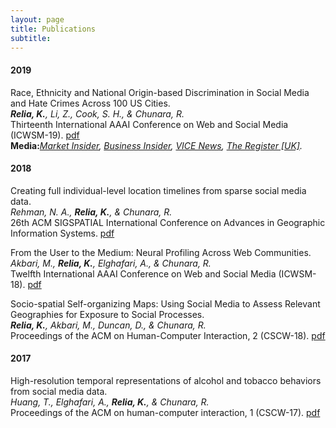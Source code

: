 ```yaml
---
layout: page
title: Publications
subtitle: 
---
```


#### 2019 

Race, Ethnicity and National Origin-based Discrimination in Social Media and Hate Crimes Across 100 US Cities.<br/>
***Relia, K.**, Li, Z., Cook, S. H., & Chunara, R.*<br/>
Thirteenth International AAAI Conference on Web and Social Media (ICWSM-19). [pdf](https://wvvw.aaai.org/ojs/index.php/ICWSM/article/download/3354/3222/)<br/>
**Media:***[Market Insider](https://markets.businessinsider.com/news/stocks/hate-speech-on-twitter-predicts-frequency-of-real-life-hate-crimes-1028302804), [Business Insider](https://www.businessinsider.my/twitter-racism-hate-speech-linked-real-life-hate-crimes-study-2019-6/), [VICE News](https://www.vice.com/en_us/article/d3njx7/cities-with-more-hateful-tweets-have-more-hate-crimes-study-finds), [The Register \[UK\]](https://www.theregister.co.uk/2019/06/26/twitter_racism/).*

#### 2018

Creating full individual-level location timelines from sparse social media data.<br/>
*Rehman, N. A., **Relia, K.**, & Chunara, R.*<br/>
26th ACM SIGSPATIAL International Conference on Advances in Geographic Information Systems. [pdf](https://dl.acm.org/citation.cfm?id=3274982)

From the User to the Medium: Neural Profiling Across Web Communities.<br/>
*Akbari, M., **Relia, K.**, Elghafari, A., & Chunara, R.*<br/>
Twelfth International AAAI Conference on Web and Social Media (ICWSM-18). [pdf](https://www.aaai.org/ocs/index.php/ICWSM/ICWSM18/paper/viewPDFInterstitial/17846/17048)

Socio-spatial Self-organizing Maps: Using Social Media to Assess Relevant Geographies for Exposure to Social Processes.<br/>
***Relia, K.**, Akbari, M., Duncan, D., & Chunara, R.*<br/>
Proceedings of the ACM on Human-Computer Interaction, 2 (CSCW-18). [pdf](https://dl.acm.org/citation.cfm?id=3274414) 

#### 2017

High-resolution temporal representations of alcohol and tobacco behaviors from social media data.<br/>
*Huang, T., Elghafari, A., **Relia, K.**, & Chunara, R.*<br/>
Proceedings of the ACM on human-computer interaction, 1 (CSCW-17). [pdf](https://dl.acm.org/ft_gateway.cfm?id=3134689&type=pdf)
